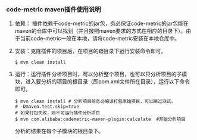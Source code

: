### code-metric maven插件使用说明

1. 依赖： 插件依赖于code-metric的jar包，务必保证code-metric的jar包能在maven的仓库中可以找到（并且按照maven要求的方式在相应的目录下）。由于当前code-metric一般在本地，请将code-metric安装在本地仓库中。

2. 安装：克隆插件的项目后，在项目的跟目录下运行安装命令即可。

   ```shell
   $ mvn clean install
   ```

3. 运行：运行插件分析项目时，可以分析整个项目，也可以只分析项目的子模块，进入要分析的项目的根目录（即pom.xml文件所在目录），运行以下命令即可。

   ```shell
   $ mvn clean install # 分析项目前务必编译打包原始项目，可以跳过测试。
   # -Dmaven.test.skip=true
   # 如果打包失败，则不可运行插件分析项目
   $ mvn com.alibaba:codemetric-maven-plugin:calculate  #开始分析项目
   ```

   分析的结果在每个子模块的根目录下。